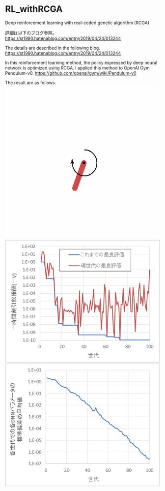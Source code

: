 # RL_withRCGA
 Deep reinforcement learning with real-coded genetic algorithm (RCGA)

詳細は以下のブログ参照。<br>
https://st1990.hatenablog.com/entry/2019/04/24/013244<br>

The details are described in the following blog.<br>
https://st1990.hatenablog.com/entry/2019/04/24/013244<br>

In this reinforcement learning method, the policy expressed by deep neural network is optimized using RCGA.
I applied this method to OpenAI Gym Pendulum-v0.
https://github.com/openai/gym/wiki/Pendulum-v0

The result are as follows.
![mrc](https://github.com/statsu1990/RL_withRCGA/blob/master/result/Pendulum-v0_2019-04-23-02-26-57.gif)<br>
![mrc](https://github.com/statsu1990/RL_withRCGA/blob/master/result/%E4%B8%96%E4%BB%A3vs%E8%A9%95%E4%BE%A1.png)<br>
![mrc](https://github.com/statsu1990/RL_withRCGA/blob/master/result/%E4%B8%96%E4%BB%A3vs%E5%A4%9A%E6%A7%98%E6%80%A7.png)<br>
